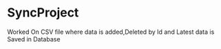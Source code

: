 # SyncProject
Worked On CSV file where data is added,Deleted by Id and Latest data is Saved in Database
